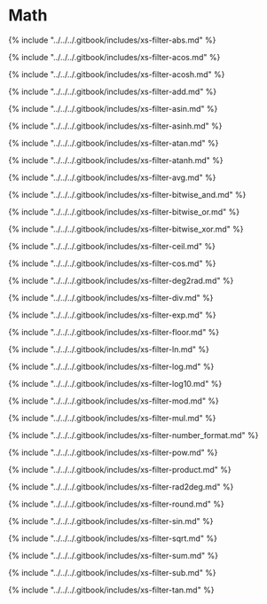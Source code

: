 # Math

{% include "../../../.gitbook/includes/xs-filter-abs.md" %}

{% include "../../../.gitbook/includes/xs-filter-acos.md" %}

{% include "../../../.gitbook/includes/xs-filter-acosh.md" %}

{% include "../../../.gitbook/includes/xs-filter-add.md" %}

{% include "../../../.gitbook/includes/xs-filter-asin.md" %}

{% include "../../../.gitbook/includes/xs-filter-asinh.md" %}

{% include "../../../.gitbook/includes/xs-filter-atan.md" %}

{% include "../../../.gitbook/includes/xs-filter-atanh.md" %}

{% include "../../../.gitbook/includes/xs-filter-avg.md" %}

{% include "../../../.gitbook/includes/xs-filter-bitwise_and.md" %}

{% include "../../../.gitbook/includes/xs-filter-bitwise_or.md" %}

{% include "../../../.gitbook/includes/xs-filter-bitwise_xor.md" %}

{% include "../../../.gitbook/includes/xs-filter-ceil.md" %}

{% include "../../../.gitbook/includes/xs-filter-cos.md" %}

{% include "../../../.gitbook/includes/xs-filter-deg2rad.md" %}

{% include "../../../.gitbook/includes/xs-filter-div.md" %}

{% include "../../../.gitbook/includes/xs-filter-exp.md" %}

{% include "../../../.gitbook/includes/xs-filter-floor.md" %}

{% include "../../../.gitbook/includes/xs-filter-ln.md" %}

{% include "../../../.gitbook/includes/xs-filter-log.md" %}

{% include "../../../.gitbook/includes/xs-filter-log10.md" %}

{% include "../../../.gitbook/includes/xs-filter-mod.md" %}

{% include "../../../.gitbook/includes/xs-filter-mul.md" %}

{% include "../../../.gitbook/includes/xs-filter-number_format.md" %}

{% include "../../../.gitbook/includes/xs-filter-pow.md" %}

{% include "../../../.gitbook/includes/xs-filter-product.md" %}

{% include "../../../.gitbook/includes/xs-filter-rad2deg.md" %}

{% include "../../../.gitbook/includes/xs-filter-round.md" %}

{% include "../../../.gitbook/includes/xs-filter-sin.md" %}

{% include "../../../.gitbook/includes/xs-filter-sqrt.md" %}

{% include "../../../.gitbook/includes/xs-filter-sum.md" %}

{% include "../../../.gitbook/includes/xs-filter-sub.md" %}

{% include "../../../.gitbook/includes/xs-filter-tan.md" %}

